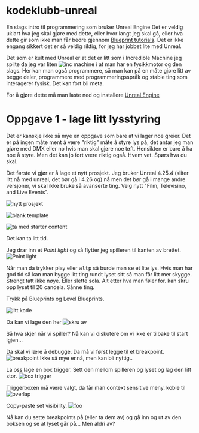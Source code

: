 # kodeklubb-unreal
En slags intro til programmering som bruker Unreal Engine
Det er veldig uklart hva jeg skal gjøre med dette, eller hvor langt jeg skal gå, eller hva dette gir som ikke
man får bedre gjennom [Blueprint tutorials](https://www.youtube.com/watch?v=EFXMW_UEDco
). Det er ikke engang sikkert det er så veldig riktig, for jeg har jobbet lite med Unreal.

Det som er kult med Unreal er at det er litt som i Incredible Machine jeg spilte da jeg var liten
![inc machine](https://user-images.githubusercontent.com/1174441/102125050-571d3a00-3e49-11eb-8a18-0aa65892ed44.png)
i at man har en fysikkmotor og den slags. Her kan man også programmere, så man kan på en måte gjøre litt av begge deler, programmere med programmeringsspråk og stable ting som interagerer fysisk. Det kan fort bli meta.

For å gjøre dette må man laste ned og installere [Unreal Engine](https://www.unrealengine.com/) 

# Oppgave 1 - lage litt lysstyring
Det er kanskje ikke så mye en oppgave som bare at vi lager noe greier.
Det er på ingen måte ment å være "riktig" måte å styre lys på, det antar jeg man gjøre med DMX eller no hvis man skal gjøre noe tøft. 
Hensikten er bare å ha noe å styre. Men det kan jo fort være riktig også. Hvem vet. Spørs hva du skal.

Det første vi gjør er å lage et nytt prosjekt. Jeg bruker Unreal 4.25.4 (sliter litt nå med unreal, det bør gå i  4.26 og) nå men det bør gå i mange andre versjoner, vi skal ikke bruke så avanserte ting.
Velg nytt "Film, Televisino, and Live Events".

![nytt prosjekt](https://user-images.githubusercontent.com/1174441/102125734-6b156b80-3e4a-11eb-806e-05df0fdc23f2.png)

![blank template](https://user-images.githubusercontent.com/1174441/102125690-5afd8c00-3e4a-11eb-99a7-1ad1517501e5.png)

![ta med starter content](https://user-images.githubusercontent.com/1174441/102125793-79fc1e00-3e4a-11eb-83a3-66a1de75b52f.png)

Det kan ta litt tid.

Jeg drar inn et *Point light* og så flytter jeg spilleren til kanten av brettet.
![Point light](https://user-images.githubusercontent.com/1174441/102131530-a0be5280-3e52-11eb-9301-4fb4692cbccf.png)

Når man da trykker play eller <kbd>alt</kbd><kbd>p</kbd> så burde man se et lite lys.
Hvis man har god tid så kan man bygge litt ting rundt lyset sitt så man får litt mer skygge. Strengt tatt ikke nøye. Eller slette sola. Alt etter hva man føler for. kan skru opp lyset til 20 candela. Sånne ting.

Trykk på Blueprints og Level Blueprints.

![litt kode](https://user-images.githubusercontent.com/1174441/102133671-bed98200-3e55-11eb-918c-dbe9ffbc9723.png)

Da kan vi lage den her
![skru av](https://user-images.githubusercontent.com/1174441/102133791-f3e5d480-3e55-11eb-852c-ab36f2535575.png)

Så hva skjer når vi spiller? Nå kan vi diskutere om vi ikke er tilbake til start igjen...

Da skal vi lære å debugge. Da må vi først legge til et breakpoint.
![breakpoint](https://user-images.githubusercontent.com/1174441/102133982-3d362400-3e56-11eb-98fb-8271653a9c26.png)
Ikke så mye ennå, men kan bli nyttig..

La oss lage en box trigger. Sett den mellom spilleren og lyset og lag den litt stor.
![box trigger](https://user-images.githubusercontent.com/1174441/102134441-cc433c00-3e56-11eb-86eb-1967b4d66e65.png)

Triggerboxen må være valgt, da får man context sensitive meny.
koble til
![overlap](https://user-images.githubusercontent.com/1174441/102135152-d74a9c00-3e57-11eb-92a2-42737ed3993f.png)

Copy-paste set visibility.
![foo](https://user-images.githubusercontent.com/1174441/102135291-0bbe5800-3e58-11eb-978d-e6377a5371e5.png)

Nå kan du sette breakpoints på (eller ta dem av) og gå inn og ut av den boksen og se at lyset går på... Men aldri av?
